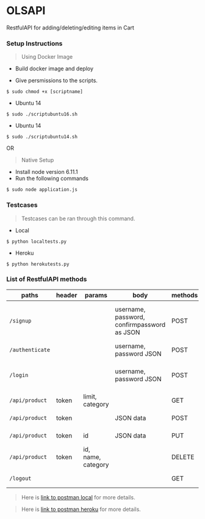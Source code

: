 # OLSAPI

RestfulAPI for adding/deleting/editing items in Cart

### Setup Instructions

> Using Docker Image

* Build docker image and deploy

* Give persmissions to the scripts.

```
$ sudo chmod +x [scriptname]
```

* Ubuntu 14

```
$ sudo ./scriptubuntu16.sh
```

* Ubuntu 14
```
$ sudo ./scriptubuntu14.sh
```

OR

> Native Setup

* Install node version 6.11.1
* Run the following commands

```
$ sudo node application.js
```

### Testcases

>  Testcases can be ran through this command.

* Local
```
$ python localtests.py
```
* Heroku
```
$ python herokutests.py
```


### List of RestfulAPI methods


| paths | header| params | body| methods | description  | response
|---|---|---|---|---|---|---|
| `/signup` | | | username, password, confirmpassword as JSON | POST | sign up | 'User Added. Please visit /api/authenticate to get the web token.' |
| `/authenticate`| | | username, password JSON | POST | authenticate user | Generated Token |
| `/login`  | | | username, password JSON | POST | login user | You are logged in. Please provide apitoken for next routes. |
| `/api/product` | token |  limit, category | | GET | Get products | JSON data |
| `/api/product` | token |  | JSON data | POST | Add products | Product Added to database. |
| `/api/product` | token | id| JSON data | PUT | Add products | Product Updated. |
| `/api/product` | token | id, name, category | | DELETE | Add products | Product Updated. |
| `/logout` |   |   |   | GET | Logout user | Succesfully logged out. |


> Here is [link to postman local][] for more details.


> Here is [link to postman heroku][] for more details.



[link to postman local]: https://www.getpostman.com/collections/cf0badf3c59a1a2fba1c

[link to postman heroku]: https://www.getpostman.com/collections/517cb137a553a8a82f80
